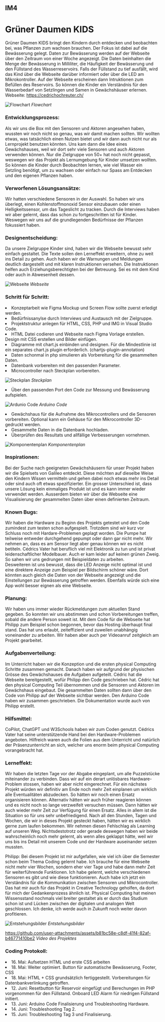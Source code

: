 ## IM4

# Grüner Daumen KIDS

Grüner Daumen KIDS bringt den Kindern durch entdecken und beobachten bei, was Pflanzen zum wachsen brauchen. Der Fokus ist dabei auf die Bewässerung gelegt. Daten zur Bewässerung werden auf der Webseite über den Zeitraum von einer Woche angezeigt. Die Daten beinhalten die Menge der Bewässerung in Milliliter, die Häufigkeit der Bewässerung und den Füllstand des Wasserreservoirs. Falls der Füllstand zu tief ausfällt, wird das Kind über die Webseite darüber informiert oder über die LED am Mikrokontroller. Auf der Webseite erscheinen dann Intruktionen zum Befüllen des Reservoirs. So können die Kinder ein Verständnis für den Wasserbedarf von Setzlingen und Samen in Gewächshäuser erlernen. Webseite: https://cedrichochreuter.ch/

![Flowchart](https://github.com/user-attachments/assets/2754ac25-5756-4e80-86ca-7939beaef645)
*Flowchart*

### Entwicklungsprozess:
Als wir uns die Box mit den Sensoren und Aktoren angesehen haben, wussten wir noch nicht so genau, was wir damit machen sollten. Wir wollten etwas, was tatsächlich einen Nutzen bietet und wir dann auch nicht nur als Lernprojekt benutzen könnten. Uns kam dann die Idee eines Gewächshauses, weil wir dort sehr viele Sensoren und auch Aktoren verwenden können. Nur die Zielgruppe von 50+ hat noch nicht gepasst, weswegen wir das Projekt als Lernumgebung für Kinder umsetzen wollten. So können die Kinder durch Beobachten lernen, wie viel Wasser ein Setzling benötigt, um zu wachsen oder einfach nur Spass am Entdecken und den eigenen Pflanzen haben.

### Verworfenen Lösungsansätze:
Wir hatten verschiedene Sensoren in der Auswahl. So haben wir uns überlegt, einen Kohlenstoffmonoxid Sensor einzubauen oder einen Helligkeitssensor, um das Tageslicht zu tracken. Durch die Interviews haben wir aber gelernt, dass das schon zu fortgeschritten ist für Kinder. Weswegen wir uns auf die grundlegenden Bedürfnisse der Pflanzen fokussiert haben.

### Designentscheidung:
Da unsere Zielgruppe Kinder sind, haben wir die Webseite bewusst sehr einfach gestaltet. Die Texte sollen den Lerneffekt erweitern, ohne zu weit ins Detail zu gehen. Auch haben wir die Warnungen und Meldungen deutlich dargestellt und mit klaren Instruktionen versehen.
Die Instruktionen helfen auch Erziehungsberechtigten bei der Betreuung. Sei es mit dem Kind oder auch in Abwesenheit dessen.

![Webseite](https://github.com/user-attachments/assets/0af57b97-be4e-4b6b-84de-298ef384e6ef)
*Webseite*

### Schritt für Schritt:
<li>Konzeptarbeit wie Figma Mockup und Screen Flow sollte zuerst erledigt werden.</li>

<li>Bedürfnissanylse durch Interviews und Austausch mit der Zielgruppe.</li>

<li>Projektstruktur anlegen für HTML, CSS, PHP und IMG in Visual Studio Code.</li>

<li>HTML Datei codieren und Webseite nach Figma Vorlage erstellen. Design mit CSS erstellen und Bilder einfügen.</li>

<li>Diagramme mit chart.js einbinden und designen. Für die Mindestlinie ist ein separates chart.js plugin erforderlich. (chartjs-plugin-annotation)</li>

<li>Daten schonmal in php simulieren als Vorbereitung für die gesammelten Daten.</li>

<li>Datenbank vorbereiten mit den passenden Parameter.</li>

<li>Microcontroller nach Steckplan vorbereiten.</li>

![Steckplan](https://github.com/user-attachments/assets/e24a97e0-cf14-49d7-9e59-1257d3f74d55)
*Steckplan*

<li>Über den passenden Port den Code zur Messung und Bewässerung aufspielen.</li>

![Ardunio Code](https://github.com/user-attachments/assets/f2190a13-e532-4b87-8182-c4d8dc2ab92d)
*Arduino Code*

<li>Gewächshaus für die Aufnahme des Mikrocontrollers und die Sensoren vorbereiten. Optional kann ein Gehäuse für den Mikrocontroller 3D-gedruckt werden.</li>

<li>Gesammelte Daten in die Datenbank hochladen.</li>

<li>Überprüfen des Resultats und allfällige Verbesserungen vornehmen.</li>

![Komponentenplan](https://github.com/user-attachments/assets/99441069-93c1-4a09-bf30-f852e9e6ab83)
*Komponentenplan*

### Inspirationen:
Bei der Suche nach geeigneten Gewächshäusern für unser Projekt haben wir die Spielsets von Galileo entdeckt. Diese möchten auf dieselbe Weise den Kindern Wissen vermitteln und gehen dabei noch etwas mehr ins Detail oder sind auch oft etwas spezifizierter.
Ein grosser Unterschied ist, dass unsere Lösung kein einmaliges Produkt ist und es kann immer wieder verwendet werden. Ausserdem bieten wir über die Webseite eine Visualisierung der gesammelten Daten über einen definierten Zeitraum.

### Known Bugs:
Wir haben die Hardware zu Beginn des Projekts getestet und den Code zumindest zum testen schon aufgespielt. Trotzdem sind wir kurz vor Schluss noch mit Hardare-Problemen geplagt worden. Die Pumpe hat teilweise entweder durchgehend gepumpt oder dann gar nicht mehr. Wir nehmen an, dass es am Sensor liegt aber genau können wir es nicht betiteln. Cédrics Vater hat beruflich viel mit Elektronik zu tun und ist privat leidenschaftlicher Modelbauer. Auch er kam leider auf keinen grünen Zweig. So sahen wir uns gedrungen mit Beispieldaten zu arbeiten.  
Desweiteren ist uns bewusst, dass die LED Anzeige nicht optimal ist und eine direktere Anzeige zum Beispiel per Bildschirm schöner wäre. Dort könnten auch gleich die Daten von der Webseite angezeigt und die Einstellungen zur Bewässerung getroffen werden. Ebenfalls würde sich eine App wohl besser eignen als eine Webseite.

### Planung:
Wir haben uns immer wieder Rückmeldungen zum aktuellen Stand gegeben. So konnten wir uns abstimmen und schon Vorbereitungen treffen, sobald die andere Person soweit ist. Mit dem Code für die Webseite hat Philipp zum Beispiel schon begonnen, bevor das Hosting überhaupt final stand. Das hat uns erlaubt, zeiteffizient und zuweilen unabhängig voneinander zu arbeiten. Wir haben aber auch per Videoanruf zeitgleich am Projekt gearbeitet.

### Aufgabenverteilung:
Im Unterricht haben wir die Konzeption und die ersten physical Computing Schritte zusammen gemacht. Danach haben wir aufgrund der physischen Grösse des Gewächshauses die Aufgaben aufgeteilt. Cédric hat die Webseite bereitgestellt, wofür Philipp den Code geschrieben hat. Cédric hat den physical Computing Teil übernommen und die Sensoren und Aktoren im Gewächshaus eingebaut. Die gesammelten Daten sollten dann über den Code von Philipp auf der Webseite sichtbar werden. Den Arduino Code haben wir zusammen geschrieben. Die Dokumentation wurde auch von Philipp erstellt.

### Hilfsmittel:
CoPilot, ChatGPT und W3Schools haben wir zum Coden genutzt. Cédrics Vater hat seine unterstützende Hand bei den Hardware-Problemen angeboten. Hilfreich waren auch die Folien aus dem Unterricht und natürlich der Präsenzunterricht an sich, welcher uns enorm beim physical Computing vorangebracht hat.

### Lerneffekt:

Wir haben die letzten Tage vor der Abgabe eingeplant, um alle Puzzelstücke miteinander zu verbinden. Dass wir auf ein derart unlösbares Hardware-Problem stossen, haben wir aber nicht eingerechnet. Für ein nächstes Projekt würden wir definitiv am Ende noch mehr Zeit einplanen um wirklich alle Eventualitäten abzudecken. So hätten wir noch einen Ersatz organisieren können. Alternativ hätten wir auch früher reagieren können und es nicht noch so lange verzweifelt versuchen müssen. Dann hätten wir auch wieder mehr Zeit zur Verfügung für einen Ersatz. Alles in allem ist die Situation so für uns sehr unbefriedigend. Nach all den Stunden, Tagen und Wochen, die wir in dieses Projekt gesteckt haben, hätten wir es wirklich gerne zum laufen bekommen. Wir nehmen diesen Fehlschlag als Learning auf unseren Weg. Nichtsdestotrotz oder gerade deswegen haben wir beide wahrscheinlich noch mehr gelernt, als wenn alles geklappt hätte, weil wir uns bis ins Detail mit unserem Code und der Hardware auseinander setzen mussten.

Philipp:
Bei diesem Projekt ist mir aufgefallen, wie viel ich über die Semester schon beim Thema Coding gelernt habe. Ich brauche für eine Webseite nicht mehr vier Wochen, sondern eher vier Tage und habe dann mehr Zeit für weiterführende Funktionen.
Ich habe gelernt, welche verschiedenen Sensoren es gibt und wie diese funktionieren. Auch habe ich jetzt ein Verständnis für die Kommunikation zwischen Sensoren und Mikrocontroller. Das hat mir auch für das Projekt in Creative Technology geholfen, da dort für mich der Gedankenprozess ähnlich ist.
Physical Computing hat meinen Wissensstand nochmals viel breiter gestaltet als er durch das Studium schon ist und Lücken zwischen der digitalen und analogen Welt geschlossen. Ich denke, ich werde auch in Zukunft noch weiter davon profitieren. 

![Entstehungsbilder](https://github.com/user-attachments/assets/6cd9d34c-05c5-49ab-82ff-a02c4f2e3d85)
*Entstehungsbilder*

https://github.com/user-attachments/assets/b81bc58e-c8df-41f4-82af-b46771410be2
*Video des Projektes*

### Coding Protokoll:
<li>16. Mai:
Aufsetzen HTML und erste CSS arbeiten</li>

<li>18. Mai:
Weiter optimiert. Button für automatische Bewässerung, Footer, CSS</li>

<li>18. Mai:
HTML + CSS grundsätzlich fertiggestellt. Vorbereitungen für Datenbankverlinkung getroffen.</li>

<li>12. Juni:
Resetbutton für Reservoir eingefügt und Berechungen im PHP vorgenommen für den Füllstand.
Onboard LED Alarm für niedrigen Füllstand initiert.</li>

<li>13. Juni:
Arduino Code Finalisierung und Troubleshooting Hardware.</li>

<li>14. Juni: 
Troubleshooting Tag 2.</li>

<li>15. Juni:
Troubleshooting Tag 3 und Finalisierung.</li>
